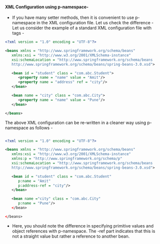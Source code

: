 
#### XML Configuration using p-namespace-

- If you have many setter methods, then it is convenient to use p-namespace in the XML configuration file. Let us check the difference -
Let us consider the example of a standard XML configuration file with <property> tags -

```xml
<?xml version = "1.0" encoding = "UTF-8"?>

<beans xmlns = "http://www.springframework.org/schema/beans"
   xmlns:xsi = "http://www.w3.org/2001/XMLSchema-instance"
   xsi:schemaLocation = "http://www.springframework.org/schema/beans
   http://www.springframework.org/schema/beans/spring-beans-3.0.xsd">

   <bean id = "student" class = "com.abc.Student">
      <property name = "name" value = "Amit"/>
      <property name = "address" ref = "city"/>
   </bean>

   <bean name = "city" class = "com.abc.City">
      <property name = "name" value = "Pune"/>
   </bean>

</beans>
```

The above XML configuration can be re-written in a cleaner way using p-namespace as follows -
```xml

<?xml version = "1.0" encoding = "UTF-8"?>

<beans xmlns = "http://www.springframework.org/schema/beans"
   xmlns:xsi = "http://www.w3.org/2001/XMLSchema-instance"
   xmlns:p = "http://www.springframework.org/schema/p"
   xsi:schemaLocation = "http://www.springframework.org/schema/beans
   http://www.springframework.org/schema/beans/spring-beans-3.0.xsd">

   <bean id = "student" class = "com.abc.Student"
      p:name = "Amit"
      p:address-ref = "city"/>
   </bean>

   <bean name ="city" class = "com.abc.City"
      p:name = "Pune"/>
   </bean>

</beans>


```
- Here, you should note the difference in specifying primitive values and object references with p-namespace. The -ref part indicates that this is not a straight value but rather a reference to another bean.

